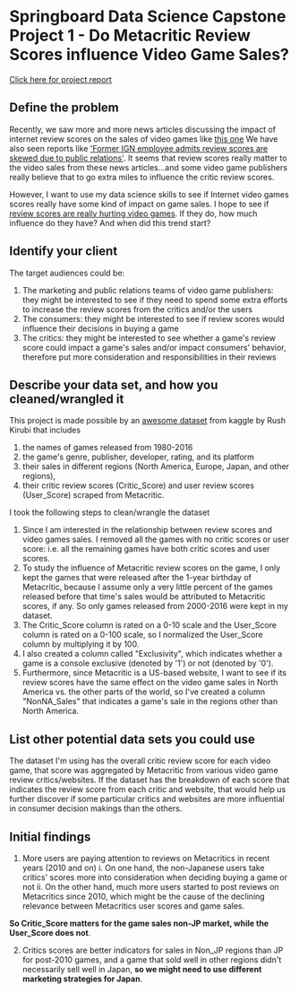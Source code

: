 # Springboard Data Science Capstone Project 1 - Do Metacritic Review Scores influence Video Game Sales?
[Click here for project report](https://github.com/cpkoywk/Springboard-Datascience-Career-Track/blob/master/capstone_project_1_video_game_sales/capstone_1_reviews_v_video_game_sales_report.ipynb)


## Define the problem
Recently, we saw more and more news articles discussing the impact of internet review scores on the sales of video games like [this one]( https://www.dailydot.com/parsec/metacritic-scores-game-sales-gdc-2015/)  We have also seen reports like ['Former IGN employee admits review scores are skewed due to public relations'](https://www.zeldadungeon.net/former-ign-employee-admits-review-scores-are-skewed-due-to-public-relations/). It seems that review scores really matter to the video sales from these news articles...and some video game publishers really believe that to go extra miles to influence the critic review scores.

However, I want to use my data science skills to see if Internet video games scores really have some kind of impact on game sales. I hope to see if [review scores are really hurting video games](https://kotaku.com/metacritic-matters-how-review-scores-hurt-video-games-472462218). If they do, how much influence do they have? And when did this trend start?

## Identify your client
The target audiences could be:
1. The marketing and public relations teams of video game publishers: they might be interested to see if they need to spend some extra efforts to increase the review scores from the critics and/or the users
2. The consumers: they might be interested to see if review scores would influence their decisions in buying a game
3. The critics: they might be interested to see whether a game's review score could impact a game's sales and/or impact consumers' behavior, therefore put more consideration and responsibilities in their reviews

## Describe your data set, and how you cleaned/wrangled it
This project is made possible by an [awesome dataset](https://www.kaggle.com/rush4ratio/video-game-sales-with-ratings/) from kaggle by Rush Kirubi that includes
1. the names of games released from 1980-2016
2. the game's genre, publisher, developer, rating, and its platform
3. their sales in different regions (North America, Europe, Japan, and other regions),
4. their critic review scores (Critic_Score) and user review scores (User_Score) scraped from Metacritic.

I took the following steps to clean/wrangle the dataset

1. Since I am interested in the relationship between review scores and video games sales. I removed all the games with no critic scores or user score: i.e. all the remaining games have both critic scores and user scores.
2. To study the influence of Metacritic review scores on the game, I only kept the games that were released after the 1-year birthday of Metacritic, because I assume only a very little percent of the games released before that time's sales would be attributed to Metacritic scores, if any. So only games released from 2000-2016 were kept in my dataset.
3. The Critic_Score column is rated on a 0-10 scale and the User_Score column is rated on a 0-100 scale, so I normalized the User_Score column by multiplying it by 100.
4. I also created a column called "Exclusivity", which indicates whether a game is a console exclusive (denoted by '1') or not (denoted by '0').
5. Furthermore, since Metacritic is a US-based website, I want to see if its review scores have the same effect on the video game sales in North America vs. the other parts of the world, so I've created a column "NonNA_Sales" that indicates a game's sale in the regions other than North America.

## List other potential data sets you could use
The dataset I'm using has the overall critic review score for each video game, that score was aggregated by Metacritic from various video game review critics/websites. If the dataset has the breakdown of each score that indicates the review score from each critic and website, that would help us further discover if some particular critics and websites are more influential in consumer decision makings than the others.

## Initial findings
1. More users are paying attention to reviews on Metacritics in recent years (2010 and on)
    i. On one hand, the non-Japanese users take critics' scores more into consideration when deciding buying a game or not
    ii. On the other hand, much more users started to post reviews on Metacritics since 2010, which might be the cause of the declining relevance between Metacritics user scores and game sales.

**So Critic_Score matters for the game sales non-JP market, while the User_Score does not**.

2. Critics scores are better indicators for sales in Non_JP regions than JP for post-2010 games, and a game that sold well in other regions didn't necessarily sell well in Japan, **so we might need to use different marketing strategies for Japan**.
